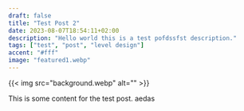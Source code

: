 ```yaml
---
draft: false
title: "Test Post 2"
date: 2023-08-07T18:54:11+02:00
description: "Hello world this is a test pofdssfst description."
tags: ["test", "post", "level design"]
accent: "#fff"
image: "featured1.webp"
---
```


{{< img src="background.webp" alt="" >}}

This is some content for the test post. aedas